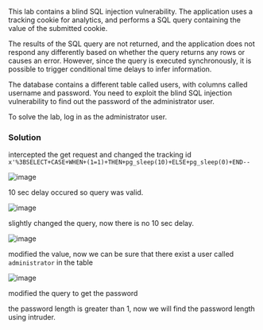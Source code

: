 This lab contains a blind SQL injection vulnerability. The application uses a tracking cookie for analytics, and performs a SQL query containing the value of the submitted cookie.

The results of the SQL query are not returned, and the application does not respond any differently based on whether the query returns any rows or causes an error. However, since the query is executed synchronously, it is possible to trigger conditional time delays to infer information.

The database contains a different table called users, with columns called username and password. You need to exploit the blind SQL injection vulnerability to find out the password of the administrator user.

To solve the lab, log in as the administrator user.

### Solution

intercepted the get request and changed the tracking id `x'%3BSELECT+CASE+WHEN+(1=1)+THEN+pg_sleep(10)+ELSE+pg_sleep(0)+END--`

![image](https://github.com/RahulMMenon011/PortSwigger_Labs/assets/140642506/b420b7d4-4a14-46f9-ae64-92b25f7337a5)

10 sec delay occured so query was valid.

![image](https://github.com/RahulMMenon011/PortSwigger_Labs/assets/140642506/a5beb7c4-e894-4d61-be9a-74b883e6332b)

slightly changed the query, now there is no 10 sec delay.

![image](https://github.com/RahulMMenon011/PortSwigger_Labs/assets/140642506/0042a728-685a-464a-8ba7-44fc8305a44f)

modified the value, now we can be sure that there exist a user called `administrator` in the table 

![image](https://github.com/RahulMMenon011/PortSwigger_Labs/assets/140642506/3211a115-ff02-4cb6-98aa-2644a5a9d62f)

modified the query to get the password

the password length is greater than 1, now we will find the password length using intruder.
